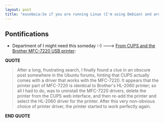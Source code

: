 ```yaml
---
layout: post
title: "eusebeia:So if you are running Linux (I'm using Debian) and are having trouble with the printer functions of the MFC-7220, try installing it as a HL-2060 instead. It might just be the thing you need. "
---
```


## Pontifications

* Department of I might need this someday :-) ---> [From CUPS and the Brother MFC-7220 USB printer](http://eusebeia.dyndns.org/mfc7220):

**QUOTE**

<blockquote>
After a long, frustrating search, I finally found a clue in an obscure post somewhere in the Ubuntu forums, hinting that CUPS actually comes with a driver that works with the MFC-7220. It appears that the printer part of MFC-7220 is identical to Brother's HL-2060 printer; so all I had to do, was to uninstall the MFC-7220 drivers, delete the printer from the CUPS web interface, and then re-add the printer and select the HL-2060 driver for the printer. After this very non-obvious choice of printer driver, the printer started to work perfectly again.
</blockquote>

**END QUOTE**
